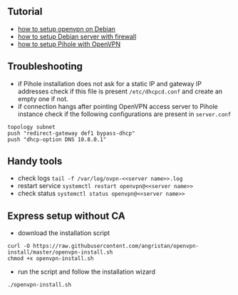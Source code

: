 ## Tutorial
* [how to setup openvpn on Debian](https://www.digitalocean.com/community/tutorials/how-to-set-up-an-openvpn-server-on-debian-10)
* [how to setup Debian server with firewall](https://www.digitalocean.com/community/tutorials/initial-server-setup-with-debian-10)
* [how to setup Pihole with OpenVPN](https://www.digitalocean.com/community/tutorials/how-to-block-advertisements-at-the-dns-level-using-pi-hole-and-openvpn-on-ubuntu-16-04)


## Troubleshooting
* if Pihole installation does not ask for a static IP and gateway IP addresses check if this file is present `/etc/dhcpcd.conf` and create an empty one if not.
* if connection hangs after pointing OpenVPN access server to Pihole instance check if the following configurations are present  in `server.conf`
```
topology subnet
push "redirect-gateway def1 bypass-dhcp"
push "dhcp-option DNS 10.8.0.1"
```

## Handy tools

* check logs `tail -f /var/log/ovpn-<<server name>>.log`
* restart service `systemctl restart openvpn@<<server name>>`
* check status `systemctl status openvpn@<<server name>>`

## Express setup without CA
* download the installation script
```shell
curl -O https://raw.githubusercontent.com/angristan/openvpn-install/master/openvpn-install.sh
chmod +x openvpn-install.sh
```

* run the script and follow the installation wizard

```shell
./openvpn-install.sh
```
